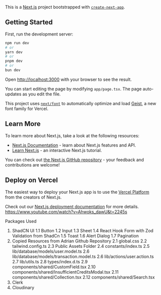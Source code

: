 This is a [Next.js](https://nextjs.org) project bootstrapped with [`create-next-app`](https://nextjs.org/docs/app/api-reference/cli/create-next-app).

## Getting Started

First, run the development server:

```bash
npm run dev
# or
yarn dev
# or
pnpm dev
# or
bun dev
```

Open [http://localhost:3000](http://localhost:3000) with your browser to see the result.

You can start editing the page by modifying `app/page.tsx`. The page auto-updates as you edit the file.

This project uses [`next/font`](https://nextjs.org/docs/app/building-your-application/optimizing/fonts) to automatically optimize and load [Geist](https://vercel.com/font), a new font family for Vercel.

## Learn More

To learn more about Next.js, take a look at the following resources:

- [Next.js Documentation](https://nextjs.org/docs) - learn about Next.js features and API.
- [Learn Next.js](https://nextjs.org/learn) - an interactive Next.js tutorial.

You can check out [the Next.js GitHub repository](https://github.com/vercel/next.js) - your feedback and contributions are welcome!

## Deploy on Vercel

The easiest way to deploy your Next.js app is to use the [Vercel Platform](https://vercel.com/new?utm_medium=default-template&filter=next.js&utm_source=create-next-app&utm_campaign=create-next-app-readme) from the creators of Next.js.

Check out our [Next.js deployment documentation](https://nextjs.org/docs/app/building-your-application/deploying) for more details.
https://www.youtube.com/watch?v=Ahwoks_dawU&t=2245s

Packages Used
1. ShadCN UI
    1.1 Button
    1.2 Input
    1.3 Sheet
    1.4 React Hook Form with Zod Validation from ShadCn
    1.5 Toast
    1.6 Alert Dialog
    1.7 Pagination
2. Copied Resources from Adrian Github Repository
    2.1 global.css
    2.2 tailwind.config.ts
    2.3 Public Assets Folder
    2.4 constants/index.ts
    2.5 lib/database/models/user.model.ts
    2.6 lib/database/models/transaction.model.ts
    2.6 lib/actions/user.action.ts
    2.7 lib/utils.ts
    2.8 types/index.d.ts
    2.9 components/shared/CustomField.tsx
    2.10 components/shared/InsufficientCreditsModal.tsx
    2.11 components/shared/Collection.tsx
    2.12 components/shared/Search.tsx
3. Clerk
4. Cloudinary